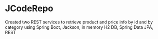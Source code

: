 # JCodeRepo

Created two REST services to retrieve product and price info by id and by category using Spring Boot, Jackson, in memory H2 DB, Spring Data JPA, REST 
